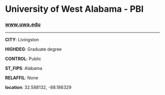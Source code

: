 # University of West Alabama - PBI
### www.uwa.edu
---
**CITY**: Livingston

**HIGHDEG**: Graduate degree

**CONTROL**: Public

**ST_FIPS**: Alabama

**RELAFFIL**: None

**location**: 32.588132, -88.186329
